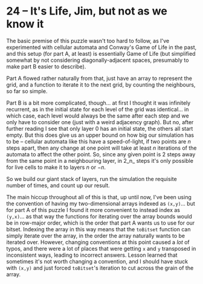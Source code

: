 # 24 &ndash; It's Life, Jim, but not as we know it
The basic premise of this puzzle wasn't too hard to follow, as I've experimented with cellular automata and Conway's Game of Life in the past, and this setup (for part A, at least) is essentially Game of Life (but simplified somewhat by not considering diagonally-adjacent spaces, presumably to make part B easier to describe).

Part A flowed rather naturally from that, just have an array to represent the grid, and a function to iterate it to the next grid, by counting the neighbours, so far so simple.

Part B is a bit more complicated, though... at first I thought it was infinitely recurrent, as in the initial state for each level of the grid was identical... in which case, each level would always be the same after each step and we only have to consider one (just with a weird adjacency graph). But no, after further reading I see that only layer 0 has an initial state, the others all start empty. But this does give us an upper bound on how big our simulation has to be &ndash; cellular automata like this have a speed-of-light, if two points are _n_ steps apart, then any change at one point will take at least _n_ iterations of the automata to affect the other point. So, since any given point is 2 steps away from the same point in a neighbouring layer, in 2_n_ steps it's only possible for live cells to make it to layers _n_ or −_n_.

So we build our giant stack of layers, run the simulation the requisite number of times, and count up our result.

The main hiccup throughout all of this is that, up until now, I've been using the convention of having my two-dimensional arrays indexed as `(x,y)`... but for part A of this puzzle I found it more convenient to instead index as `(y,x)`... as that way the functions for iterating over the array bounds would be in row-major order, which is the order that part A wants us to use for our bitset. Indexing the array in this way means that the `toBitset` function can simply iterate over the array, in the order the array naturally wants to be iterated over. However, changing conventions at this point caused a _lot_ of typos, and there were a lot of places that were getting `x` and `y` transposed in inconsistent ways, leading to incorrect answers. Lesson learned that sometimes it's not worth changing a convention, and I should have stuck with `(x,y)` and just forced `toBitset`'s iteration to cut across the grain of the array.
